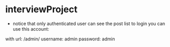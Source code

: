 # interviewProject
* notice that only authenticated user can see the post list
to login you can use this account:

with url: /admin/
username: admin
password: admin

